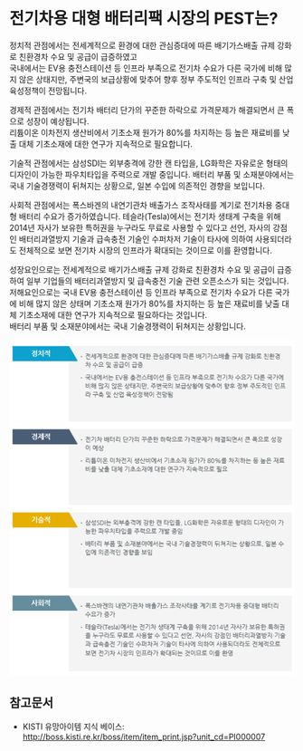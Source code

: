 # 전기차용 대형 배터리팩 시장의 PEST는?

정치적 관점에서는 전세계적으로 환경에 대한 관심증대에 따른 배기가스배출 규제 강화로 친환경차 수요 및 공급이 급증하였고  
국내에서는 EV용 충전스테이션 등 인프라 부족으로 전기차 수요가 다른 국가에 비해 많지 않은 상태지만, 주변국의 보급상황에 맞추어 향후 정부 주도적인 인프라 구축 및 산업 육성정책이 전망됩니다. 

경제적 관점에서는 전기차 배터리 단가의 꾸준한 하락으로 가격문제가 해결되면서 큰 폭으로 성장이 예상됩니다.  
리튬이온 이차전지 생산비에서 기초소재 원가가 80%를 차지하는 등 높은 재료비를 낮출 대체 기초소재에 대한 연구가 지속적으로 필요합니다. 

기술적 관점에서는 삼성SDI는 외부충격에 강한 캔 타입을, LG화학은 자유로운 형태의 디자인이 가능한 파우치타입을 주력으로 개발 중입니다. 
배터리 부품 및 소재분야에서는 국내 기술경쟁력이 뒤쳐지는 상황으로, 일본 수입에 의존적인 경향을 보입니다. 

사회적 관점에서는 폭스바겐의 내연기관차 배출가스 조작사태를 계기로 전기차용 중대형 배터리 수요가 증가하였습니다. 
테슬라(Tesla)에서는 전기차 생태계 구축을 위해 2014년 자사가 보유한 특허권을 누구라도 무료로 사용할 수 있다고 선언, 자사의 강점인 배터리과열방지 기술과 급속충전 기술인 수퍼차저 기술이 타사에 의하여 사용되더라도 전체적으로 보면 전기차 시장의 인프라가 확대되는 것이므로 이를 환영합니다. 

 
성장요인으로는 전세계적으로 배기가스배출 규제 강화로 친환경차 수요 및 공급이 급증하여 일부 기업들의 배터리과열방지 및 급속충전 기술 관련 오픈소스가 되는 것입니다. 
저해요인으로는 국내 EV용 충전스테이션 등 인프라 부족으로 전기차 수요가 다른 국가에 비해 많지 않은 상태며 기초소재 원가가 80%를 차지하는 등 높은 재료비를 낮출 대체 기초소재에 대한 연구가 지속적으로 필요하다는 것입니다.  
배터리 부품 및 소재분야에서는 국내 기술경쟁력이 뒤쳐지는 상황입니다.   


![](./images/전기차용대형배터리팩_Q13_4_1.PNG)
## 참고문서
- KISTI 유망아이템 지식 베이스: http://boss.kisti.re.kr/boss/item/item_print.jsp?unit_cd=PI000007

